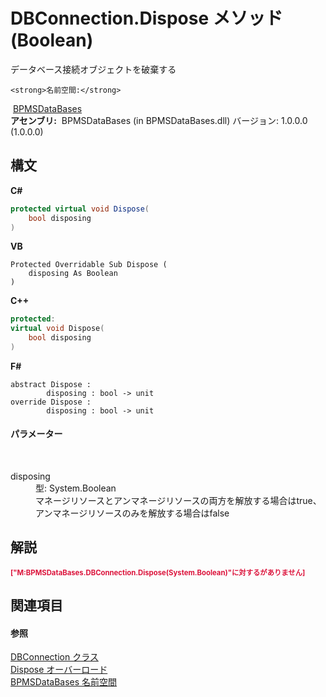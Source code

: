 # DBConnection.Dispose メソッド (Boolean)
 

データベース接続オブジェクトを破棄する


    <strong>名前空間:</strong>
&nbsp;<a href="65592506-413d-db80-e665-5011f15fa9cc">BPMSDataBases</a><br /><strong>アセンブリ:</strong>
&nbsp;BPMSDataBases (in BPMSDataBases.dll) バージョン: 1.0.0.0 (1.0.0.0)

## 構文

**C#**<br />
``` C#
protected virtual void Dispose(
	bool disposing
)
```

**VB**<br />
``` VB
Protected Overridable Sub Dispose ( 
	disposing As Boolean
)
```

**C++**<br />
``` C++
protected:
virtual void Dispose(
	bool disposing
)
```

**F#**<br />
``` F#
abstract Dispose : 
        disposing : bool -> unit 
override Dispose : 
        disposing : bool -> unit 
```


#### パラメーター
&nbsp;<dl><dt>disposing</dt><dd>型: System.Boolean<br />マネージリソースとアンマネージリソースの両方を解放する場合はtrue、アンマネージリソースのみを解放する場合はfalse</dd></dl>

## 解説
<p style="color: #dc143c; font-size: 8.5pt; font-weight: bold;">["M:BPMSDataBases.DBConnection.Dispose(System.Boolean)"に対する<remarks>がありません]</p>

## 関連項目


#### 参照
<a href="043d2f9f-766e-9639-2dbb-286e11ccd96c">DBConnection クラス</a><br /><a href="6adb544d-632c-b64f-ab20-46c4840e6595">Dispose オーバーロード</a><br /><a href="65592506-413d-db80-e665-5011f15fa9cc">BPMSDataBases 名前空間</a><br />